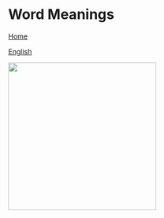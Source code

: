 # Word Meanings


[Home](all-files-links.md)

[English](all-english-links.md)


<img src="https://i0.wp.com/www.rbsesolutions.com/wp-content/uploads/2019/05/RBSE-Class-8-English-Vocabulary-Word-Meanings-1.png?resize=350%2C633" width="300" height="300">
